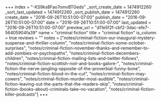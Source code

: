 +++
index = "-KS9ks8Fao7omvBTGeds"
_sort_create_date = 1474912260
_sort_last_updated = 1474912260
_sort_publish_date = 1474912260
create_date = "2016-09-26T10:51:00-07:00"
publish_date = "2016-09-26T10:51:00-07:00"
date = "2016-09-26T10:51:00-07:00"
last_updated = "2016-09-26T10:51:00-07:00"
preview_url = "d11e5f2f-cbf2-3dac-efe7-56405904fa39"
name = "criminal fiction"
title = "criminal fiction"
is_column = true
reviews = ""
notes = ["notes/criminal-fiction-our-inaugural-mystery-suspense-and-thriller-column", "notes/criminal-fiction-some-october-surprises", "notes/criminal-fiction-november-thanks-and-remember-to-add-zombies-or-psychopaths", "notes/criminal-fiction-decembers-children", "notes/criminal-fiction-mailing-lists-and-twitter-follows", "notes/criminal-fiction-scottish-noir-and-books-galore-", "notes/criminal-fiction-the-nerve-jangling-opposite-of-the-proverbial-funny-bone", "notes/criminal-fiction-blood-in-the-cut", "notes/criminal-fiction-may-cowers", "notes/criminal-fiction-murder-most-audible", "notes/criminal-fiction-leaving-out-the-parts-that-the-readers-skip", "notes/criminal-fiction-(books-about)-criminals-take-no-vacation", "notes/criminal-fiction-killer-podcasts"]
+++


